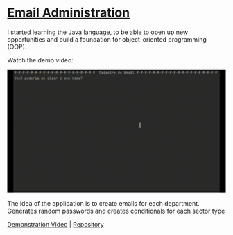# [Email Administration](https://github.com/Lucas-Henrique-Lopes-Costa/Email-Administration)

I started learning the Java language, to be able to open up new opportunities and build a foundation for object-oriented programming (OOP).

Watch the demo video:

![Demonstration Video](https://github.com/Lucas-Henrique-Lopes-Costa/Lucas-Henrique-Lopes-Costa/blob/main/Demonstration-Videos/Email-Administration.gif?raw=true)

The idea of the application is to create emails for each department. Generates random passwords and creates conditionals for each sector type

[Demonstration Video](https://youtu.be/XtsF5H1t5fo) | [Repository](https://github.com/Lucas-Henrique-Lopes-Costa/Email-Administration)
